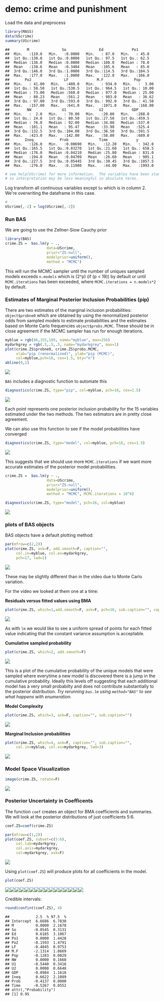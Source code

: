 demo: crime and punishment
================

Load the data and preprocess

``` r
library(MASS)
data(UScrime)
summary(UScrime)
```

    ##        M               So               Ed             Po1       
    ##  Min.   :119.0   Min.   :0.0000   Min.   : 87.0   Min.   : 45.0  
    ##  1st Qu.:130.0   1st Qu.:0.0000   1st Qu.: 97.5   1st Qu.: 62.5  
    ##  Median :136.0   Median :0.0000   Median :108.0   Median : 78.0  
    ##  Mean   :138.6   Mean   :0.3404   Mean   :105.6   Mean   : 85.0  
    ##  3rd Qu.:146.0   3rd Qu.:1.0000   3rd Qu.:114.5   3rd Qu.:104.5  
    ##  Max.   :177.0   Max.   :1.0000   Max.   :122.0   Max.   :166.0  
    ##       Po2               LF             M.F              Pop        
    ##  Min.   : 41.00   Min.   :480.0   Min.   : 934.0   Min.   :  3.00  
    ##  1st Qu.: 58.50   1st Qu.:530.5   1st Qu.: 964.5   1st Qu.: 10.00  
    ##  Median : 73.00   Median :560.0   Median : 977.0   Median : 25.00  
    ##  Mean   : 80.23   Mean   :561.2   Mean   : 983.0   Mean   : 36.62  
    ##  3rd Qu.: 97.00   3rd Qu.:593.0   3rd Qu.: 992.0   3rd Qu.: 41.50  
    ##  Max.   :157.00   Max.   :641.0   Max.   :1071.0   Max.   :168.00  
    ##        NW              U1               U2             GDP       
    ##  Min.   :  2.0   Min.   : 70.00   Min.   :20.00   Min.   :288.0  
    ##  1st Qu.: 24.0   1st Qu.: 80.50   1st Qu.:27.50   1st Qu.:459.5  
    ##  Median : 76.0   Median : 92.00   Median :34.00   Median :537.0  
    ##  Mean   :101.1   Mean   : 95.47   Mean   :33.98   Mean   :525.4  
    ##  3rd Qu.:132.5   3rd Qu.:104.00   3rd Qu.:38.50   3rd Qu.:591.5  
    ##  Max.   :423.0   Max.   :142.00   Max.   :58.00   Max.   :689.0  
    ##       Ineq            Prob              Time             y         
    ##  Min.   :126.0   Min.   :0.00690   Min.   :12.20   Min.   : 342.0  
    ##  1st Qu.:165.5   1st Qu.:0.03270   1st Qu.:21.60   1st Qu.: 658.5  
    ##  Median :176.0   Median :0.04210   Median :25.80   Median : 831.0  
    ##  Mean   :194.0   Mean   :0.04709   Mean   :26.60   Mean   : 905.1  
    ##  3rd Qu.:227.5   3rd Qu.:0.05445   3rd Qu.:30.45   3rd Qu.:1057.5  
    ##  Max.   :276.0   Max.   :0.11980   Max.   :44.00   Max.   :1993.0

``` r
# see help(UScrime) for more information.  The variables have been standardized 
# so interpretation may be less meaningful in absolute terms. 
```

Log transform all continuous variables except `So` which is in column 2. We're overwriting the dataframe in this case.

``` r
#
UScrime[,-2] = log(UScrime[,-2])
```

### Run BAS

We are going to use the Zellner-Siow Cauchy prior

``` r
library(BAS)
crime.ZS =  bas.lm(y ~ ., 
                   data=UScrime,
                   prior="ZS-null",
                   modelprior=uniform(),
                   method = "MCMC") 
```

This will run the MCMC sampler until the number of uniques sampled models exceeds `n.models` which is \(2^p\) (if \(p < 19\)) by default or until `MCMC.iterations` has been exceeded, where `MCMC.iterations = n.models*2` by default.

### Estimates of Marginal Posterior Inclusion Probabilities (pip)

There are two estimates of the marginal inclusion probabilities: `object$probne0` which are obtained by using the renormalized posterior odds from sampled models to estimate probabilities and the estimates based on Monte Carlo frequencies `object$probs.MCMC`. These should be in close agreement if the MCMC sampler has run for enough iterations.

``` r
myblue = rgb(86,155,189, name="myblue", max=256)
mydarkgrey = rgb(.5,.5,.5, name="mydarkgrey", max=1)
plot(crime.ZS$probne0, crime.ZS$probs.MCMC, 
     xlab="pip (renormalized)", ylab="pip (MCMC)", 
     col=myblue,pch=16, cex=1.5, bty="n")
abline(0,1)
```

![](5.4.3_demo_files/figure-markdown_github/pip-1.png)

`BAS` includes a diagnostic function to automate this

``` r
diagnostics(crime.ZS, type="pip", col=myblue, pch=16, cex=1.5)
```

![](5.4.3_demo_files/figure-markdown_github/diagnostics-1.png)

Each point represents one posterior inclusion probability for the 15 variables estimated under the two methods. The two estimators are in pretty close agreement.

We can also use this function to see if the model probabilities have converged

``` r
diagnostics(crime.ZS, type="model", col=myblue, pch=16, cex=1.5)
```

![](5.4.3_demo_files/figure-markdown_github/diag-models-1.png)

This suggests that we should use more `MCMC.iterations` if we want more accurate estimates of the posterior model probabilities.

``` r
crime.ZS =  bas.lm(y ~ ., 
                   data=UScrime,
                   prior="ZS-null",
                   modelprior=uniform(),
                   method = "MCMC", MCMC.iterations = 10^6)  

diagnostics(crime.ZS, type="model", pch=16, col=myblue)
```

![](5.4.3_demo_files/figure-markdown_github/biggerMCMC-1.png)

### plots of BAS objects

BAS objects have a default plotting method:

``` r
par(mfrow=c(2,2))
plot(crime.ZS, ask=F, add.smooth=F, caption="", 
     col.in=myblue, col.ex=mydarkgrey, 
     pch=17, lwd=2)
```

![](5.4.3_demo_files/figure-markdown_github/unnamed-chunk-1-1.png)

These may be slightly different than in the video due to Monte Carlo variation.

For the video we looked at them one at a time:

**Residuals versus fitted values using BMA**

``` r
plot(crime.ZS, which=1,add.smooth=F, ask=F, pch=16, sub.caption="", caption="")
```

![](5.4.3_demo_files/figure-markdown_github/unnamed-chunk-2-1.png)

As with `lm` we would like to see a uniform spread of points for each fitted value indicating that the constant variance assumption is acceptable.

**Cumulative sampled probability**

``` r
plot(crime.ZS, which=2, add.smooth=F)
```

![](5.4.3_demo_files/figure-markdown_github/unnamed-chunk-3-1.png)

This is a plot of the cumulative probability of the unique models that were sampled where everytime a new model is discovered there is a jump in the cumulative probability. Ideally this levels off suggesting that each additional model has a very small probabilty and does not contribute substantially to the posterior distribution. *Try rerunning `bas.lm` using `method="BAS"` to see what happens with enumeration.*

**Model Complexity**

``` r
plot(crime.ZS, which=3, ask=F, caption="", sub.caption="")
```

![](5.4.3_demo_files/figure-markdown_github/unnamed-chunk-4-1.png)

**Marginal Inclusion probabilities**

``` r
plot(crime.ZS, which=4, ask=F, caption="", sub.caption="", 
     col.in=myblue, col.ex=mydarkgrey, lwd=3)
```

![](5.4.3_demo_files/figure-markdown_github/unnamed-chunk-5-1.png)

### Model Space Visualization

``` r
image(crime.ZS, rotate=F)
```

![](5.4.3_demo_files/figure-markdown_github/unnamed-chunk-6-1.png)

### Posterior Uncertainty in Coefficents

The function `coef` creates an object for BMA coefficients and summaries. We will look at the posterior distributions of just coefficients 5:6.

``` r
coef.ZS=coef(crime.ZS)

par(mfrow=c(1,2))
plot(coef.ZS, subset=c(5:6), 
     col.lab=mydarkgrey, 
     col.axis=mydarkgrey, 
     col=mydarkgrey, ask=F)
```

![](5.4.3_demo_files/figure-markdown_github/unnamed-chunk-7-1.png)

Using `plot(coef.ZS`) will produce plots for all coefficients in the model.

``` r
plot(coef.ZS)
```

![](5.4.3_demo_files/figure-markdown_github/unnamed-chunk-8-1.png)![](5.4.3_demo_files/figure-markdown_github/unnamed-chunk-8-2.png)![](5.4.3_demo_files/figure-markdown_github/unnamed-chunk-8-3.png)![](5.4.3_demo_files/figure-markdown_github/unnamed-chunk-8-4.png)![](5.4.3_demo_files/figure-markdown_github/unnamed-chunk-8-5.png)![](5.4.3_demo_files/figure-markdown_github/unnamed-chunk-8-6.png)![](5.4.3_demo_files/figure-markdown_github/unnamed-chunk-8-7.png)![](5.4.3_demo_files/figure-markdown_github/unnamed-chunk-8-8.png)![](5.4.3_demo_files/figure-markdown_github/unnamed-chunk-8-9.png)![](5.4.3_demo_files/figure-markdown_github/unnamed-chunk-8-10.png)![](5.4.3_demo_files/figure-markdown_github/unnamed-chunk-8-11.png)![](5.4.3_demo_files/figure-markdown_github/unnamed-chunk-8-12.png)![](5.4.3_demo_files/figure-markdown_github/unnamed-chunk-8-13.png)![](5.4.3_demo_files/figure-markdown_github/unnamed-chunk-8-14.png)![](5.4.3_demo_files/figure-markdown_github/unnamed-chunk-8-15.png)![](5.4.3_demo_files/figure-markdown_github/unnamed-chunk-8-16.png)

Credible intervals:

``` r
round(confint(coef.ZS), 4)
```

    ##            2.5  % 97.5  %
    ## Intercept  6.6686  6.7830
    ## M          0.0000  2.1678
    ## So        -0.0545  0.3131
    ## Ed         0.6185  3.1067
    ## Po1        0.0000  1.4428
    ## Po2       -0.1593  1.4791
    ## LF        -0.4845  0.9753
    ## M.F       -2.1314  1.8669
    ## Pop       -0.1283  0.0029
    ## NW         0.0000  0.1660
    ## U1        -0.5440  0.3416
    ## U2         0.0000  0.6648
    ## GDP       -0.0984  1.1618
    ## Ineq       0.6622  2.1089
    ## Prob      -0.4137  0.0000
    ## Time      -0.5267  0.0552
    ## attr(,"Probability")
    ## [1] 0.95
